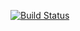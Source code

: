 [![Build Status](https://travis-ci.org/ivanrudn0303/Acronis.svg?branch=master)](https://travis-ci.org/ivanrudn0303/Acronis)
